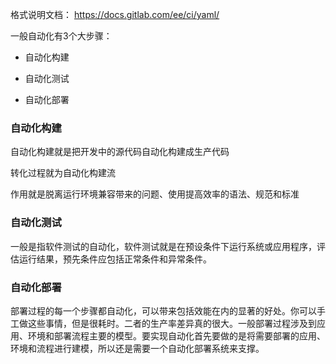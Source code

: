 格式说明文档： https://docs.gitlab.com/ee/ci/yaml/

一般自动化有3个大步骤：

- 自动化构建

- 自动化测试

- 自动化部署


### 自动化构建


自动化构建就是把开发中的源代码自动化构建成生产代码

转化过程就为自动化构建流

作用就是脱离运行环境兼容带来的问题、使用提高效率的语法、规范和标准

### 自动化测试

一般是指软件测试的自动化，软件测试就是在预设条件下运行系统或应用程序，评估运行结果，预先条件应包括正常条件和异常条件。

### 自动化部署

部署过程的每一个步骤都自动化，可以带来包括效能在内的显著的好处。你可以手工做这些事情，但是很耗时。二者的生产率差异真的很大。一般部署过程涉及到应用、环境和部署流程主要的模型。要实现自动化首先要做的是将需要部署的应用、环境和流程进行建模，所以还是需要一个自动化部署系统来支撑。

